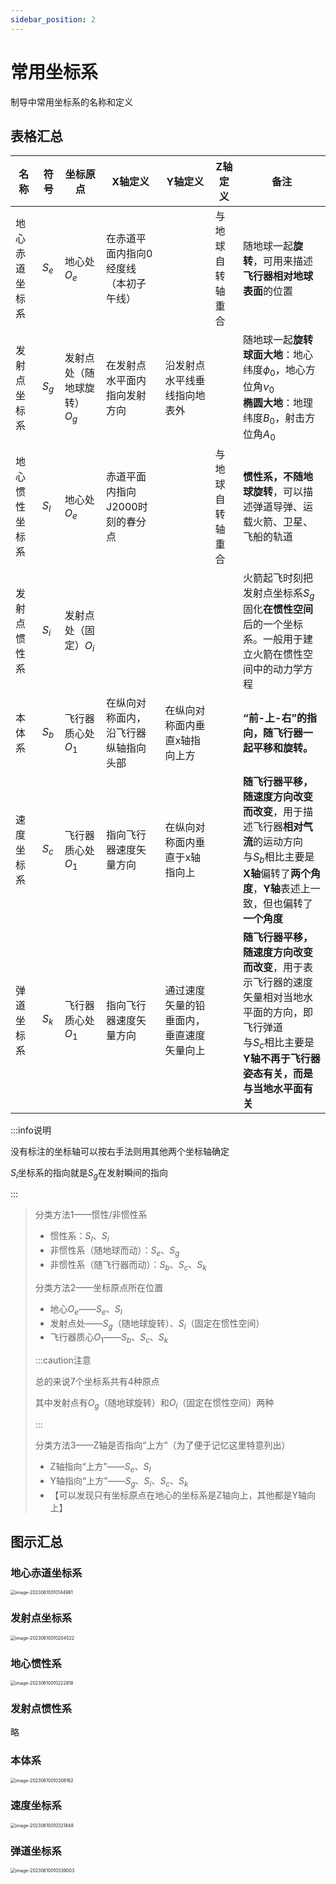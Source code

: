 ```yaml
---
sidebar_position: 2
---
```


# 常用坐标系

制导中常用坐标系的名称和定义

## 表格汇总

| 名称           | 符号  | 坐标原点                    | X轴定义                               | Y轴定义                                  | Z轴定义          | 备注                                                         |
| -------------- | ----- | --------------------------- | ------------------------------------- | ---------------------------------------- | ---------------- | ------------------------------------------------------------ |
| 地心赤道坐标系 | $S_e$ | 地心处$O_e$                 | 在赤道平面内指向0经度线（本初子午线） |                                          | 与地球自转轴重合 | 随地球一起**旋转**，可用来描述**飞行器相对地球表面**的位置   |
| 发射点坐标系   | $S_g$ | 发射点处（随地球旋转）$O_g$ | 在发射点水平面内指向发射方向          | 沿发射点水平线垂线指向地表外             |                  | 随地球一起**旋转**<br />**球面大地**：地心纬度$\phi_0$，地心方位角$\nu_0$<br />**椭圆大地**：地理纬度$B_0$，射击方位角$A_0$ |
| 地心惯性坐标系 | $S_I$ | 地心处$O_e$                 | 赤道平面内指向J2000时刻的春分点       |                                          | 与地球自转轴重合 | **惯性系，不随地球旋转**，可以描述弹道导弹、运载火箭、卫星、飞船的轨道 |
| 发射点惯性系   | $S_i$ | 发射点处（固定）$O_i$       |                                       |                                          |                  | 火箭起飞时刻把发射点坐标系$S_g$固化**在惯性空间**后的一个坐标系。一般用于建立火箭在惯性空间中的动力学方程 |
| 本体系         | $S_b$ | 飞行器质心处$O_1$           | 在纵向对称面内，沿飞行器纵轴指向头部  | 在纵向对称面内垂直x轴指向上方            |                  | **“前-上-右”的指向，随飞行器一起平移和旋转。**               |
| 速度坐标系     | $S_c$ | 飞行器质心处$O_1$           | 指向飞行器速度矢量方向                | 在纵向对称面内垂直于x轴指向上            |                  | **随飞行器平移，随速度方向改变而改变**，用于描述飞行器**相对气流**的运动方向<br />与$S_b$相比主要是**X轴**偏转了**两个角度**，**Y轴**表述上一致，但也偏转了**一个角度** |
| 弹道坐标系     | $S_k$ | 飞行器质心处$O_1$           | 指向飞行器速度矢量方向                | 通过速度矢量的铅垂面内，垂直速度矢量向上 |                  | **随飞行器平移，随速度方向改变而改变**，用于表示飞行器的速度矢量相对当地水平面的方向，即飞行弹道<br />与$S_c$相比主要是**Y轴不再于飞行器姿态有关，而是与当地水平面有关** |

:::info说明

没有标注的坐标轴可以按右手法则用其他两个坐标轴确定

$S_i$坐标系的指向就是$S_g$在发射瞬间的指向

:::

> 分类方法1——惯性/非惯性系
>
> - 惯性系：$S_I、S_i$
> - 非惯性系（随地球而动）：$S_e、S_g$
> - 非惯性系（随飞行器而动）：$S_b、S_c、S_k$
>
> 分类方法2——坐标原点所在位置
>
> - 地心$O_e$——$S_e、S_I$
> - 发射点处——$S_g$（随地球旋转）、$S_i$（固定在惯性空间）
> - 飞行器质心$O_1$——$S_b、S_c、S_k$
>
> :::caution注意
>
> 总的来说7个坐标系共有4种原点
>
> 其中发射点有$O_g$（随地球旋转）和$O_i$（固定在惯性空间）两种
>
> :::
>
> 分类方法3——Z轴是否指向“上方”（为了便于记忆这里特意列出）
>
> - Z轴指向“上方”——$S_e、S_I$
> - Y轴指向“上方”——$S_g、S_i、S_c、S_k$
> - 【可以发现只有坐标原点在地心的坐标系是Z轴向上，其他都是Y轴向上】

## 图示汇总

### 地心赤道坐标系

<img src="./assets/image-20230610010144981.png" alt="image-20230610010144981" style="zoom:50%;" />

### 发射点坐标系

<img src="./assets/image-20230610010204522.png" alt="image-20230610010204522" style="zoom:50%;" />

### 地心惯性系

<img src="./assets/image-20230610010222818.png" alt="image-20230610010222818" style="zoom:50%;" />

### 发射点惯性系

略

### 本体系

<img src="./assets/image-20230610010308162.png" alt="image-20230610010308162" style="zoom:50%;" />

### 速度坐标系

<img src="./assets/image-20230610010321848.png" alt="image-20230610010321848" style="zoom:50%;" />

### 弹道坐标系

<img src="./assets/image-20230610010339003.png" alt="image-20230610010339003" style="zoom:50%;" />